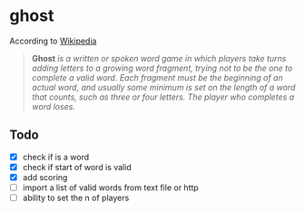 # ghost

According to [Wikipedia](https://www.wikiwand.com/en/Ghost_(game))

>  **Ghost** *is a written or spoken word game in which players take turns adding letters to a growing word fragment, trying not to be the one to complete a valid word. Each fragment must be the beginning of an actual word, and usually some minimum is set on the length of a word that counts, such as three or four letters. The player who completes a word loses.*

## Todo

- [x] check if is a word 
- [x] check if start of word is valid
- [x] add scoring 
- [ ] import a list of valid words from text file or http
- [ ] ability to set the n of players
